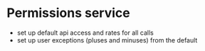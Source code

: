 # Permissions service

* set up default api access and rates for all calls
* set up user exceptions (pluses and minuses) from the default